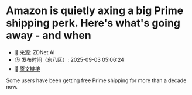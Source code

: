 # Amazon is quietly axing a big Prime shipping perk. Here's what's going away - and when
- 📅 来源: ZDNet AI
- 🕒 发布时间（东八区）: 2025-09-03 05:06:24
- 🔗 [原文链接](https://www.zdnet.com/article/amazon-is-quietly-axing-a-big-prime-shipping-perk-heres-whats-going-away-and-when/)

Some users have been getting free Prime shipping for more than a decade now.